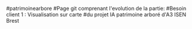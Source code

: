 #patrimoinearbore
#Page git comprenant l'evolution de la partie: 
#Besoin client 1 : Visualisation sur carte 
#du projet IA patrimoine arboré d'A3 ISEN Brest
